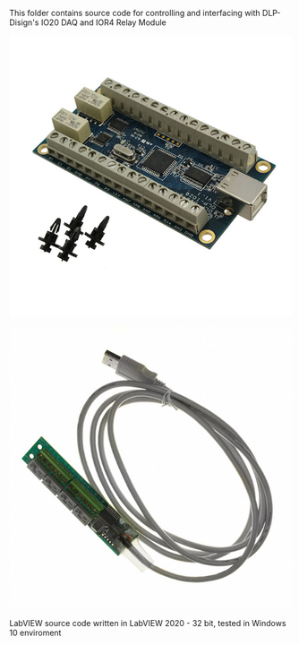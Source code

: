 This folder contains source code for controlling and interfacing with DLP-Disign's IO20 DAQ and IOR4 Relay Module

![DLP-IO20](DLP-IO20.png)

![DLP-IOR4](DLP-IOR4.png)

LabVIEW source code written in LabVIEW 2020 - 32 bit, tested in Windows 10 enviroment